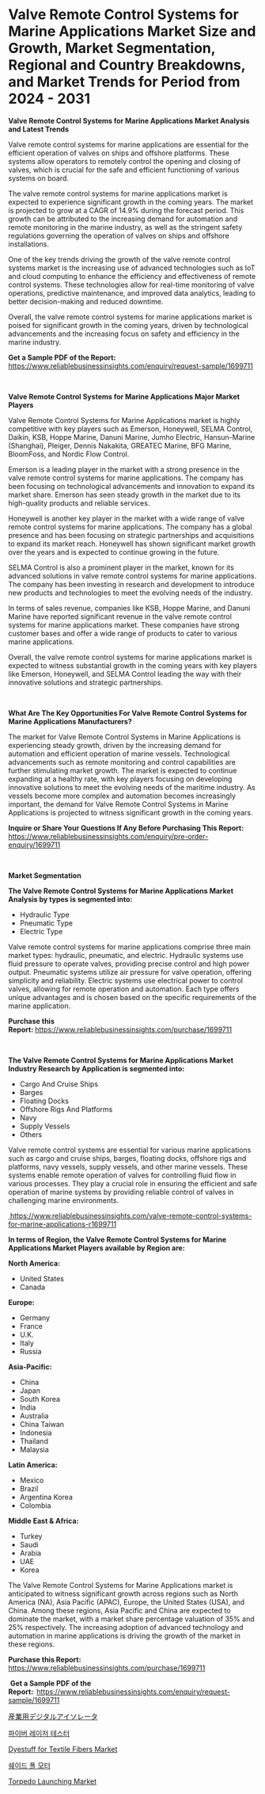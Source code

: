 <p><h1>Valve Remote Control Systems for Marine Applications Market Size and Growth, Market Segmentation, Regional and Country Breakdowns, and Market Trends for Period from 2024 -  2031</h1></p><p><strong>Valve Remote Control Systems for Marine Applications Market Analysis and Latest Trends</strong></p>
<p><p>Valve remote control systems for marine applications are essential for the efficient operation of valves on ships and offshore platforms. These systems allow operators to remotely control the opening and closing of valves, which is crucial for the safe and efficient functioning of various systems on board.</p><p>The valve remote control systems for marine applications market is expected to experience significant growth in the coming years. The market is projected to grow at a CAGR of 14.9% during the forecast period. This growth can be attributed to the increasing demand for automation and remote monitoring in the marine industry, as well as the stringent safety regulations governing the operation of valves on ships and offshore installations.</p><p>One of the key trends driving the growth of the valve remote control systems market is the increasing use of advanced technologies such as IoT and cloud computing to enhance the efficiency and effectiveness of remote control systems. These technologies allow for real-time monitoring of valve operations, predictive maintenance, and improved data analytics, leading to better decision-making and reduced downtime.</p><p>Overall, the valve remote control systems for marine applications market is poised for significant growth in the coming years, driven by technological advancements and the increasing focus on safety and efficiency in the marine industry.</p></p>
<p><strong>Get a Sample PDF of the Report:&nbsp;</strong> <a href="https://www.reliablebusinessinsights.com/enquiry/request-sample/1699711">https://www.reliablebusinessinsights.com/enquiry/request-sample/1699711</a></p>
<p>&nbsp;</p>
<p><strong>Valve Remote Control Systems for Marine Applications Major Market Players</strong></p>
<p><p>Valve Remote Control Systems for Marine Applications market is highly competitive with key players such as Emerson, Honeywell, SELMA Control, Daikin, KSB, Hoppe Marine, Danuni Marine, Jumho Electric, Hansun-Marine (Shanghai), Pleiger, Dennis Nakakita, GREATEC Marine, BFG Marine, BloomFoss, and Nordic Flow Control.</p><p>Emerson is a leading player in the market with a strong presence in the valve remote control systems for marine applications. The company has been focusing on technological advancements and innovation to expand its market share. Emerson has seen steady growth in the market due to its high-quality products and reliable services.</p><p>Honeywell is another key player in the market with a wide range of valve remote control systems for marine applications. The company has a global presence and has been focusing on strategic partnerships and acquisitions to expand its market reach. Honeywell has shown significant market growth over the years and is expected to continue growing in the future.</p><p>SELMA Control is also a prominent player in the market, known for its advanced solutions in valve remote control systems for marine applications. The company has been investing in research and development to introduce new products and technologies to meet the evolving needs of the industry.</p><p>In terms of sales revenue, companies like KSB, Hoppe Marine, and Danuni Marine have reported significant revenue in the valve remote control systems for marine applications market. These companies have strong customer bases and offer a wide range of products to cater to various marine applications.</p><p>Overall, the valve remote control systems for marine applications market is expected to witness substantial growth in the coming years with key players like Emerson, Honeywell, and SELMA Control leading the way with their innovative solutions and strategic partnerships.</p></p>
<p>&nbsp;</p>
<p><strong>What Are The Key Opportunities For Valve Remote Control Systems for Marine Applications Manufacturers?</strong></p>
<p><p>The market for Valve Remote Control Systems in Marine Applications is experiencing steady growth, driven by the increasing demand for automation and efficient operation of marine vessels. Technological advancements such as remote monitoring and control capabilities are further stimulating market growth. The market is expected to continue expanding at a healthy rate, with key players focusing on developing innovative solutions to meet the evolving needs of the maritime industry. As vessels become more complex and automation becomes increasingly important, the demand for Valve Remote Control Systems in Marine Applications is projected to witness significant growth in the coming years.</p></p>
<p><strong>Inquire or Share Your Questions If Any Before Purchasing This Report:</strong> <a href="https://www.reliablebusinessinsights.com/enquiry/pre-order-enquiry/1699711">https://www.reliablebusinessinsights.com/enquiry/pre-order-enquiry/1699711</a></p>
<p>&nbsp;</p>
<p><strong>Market Segmentation</strong></p>
<p><strong>The Valve Remote Control Systems for Marine Applications Market Analysis by types is segmented into:</strong></p>
<p><ul><li>Hydraulic Type</li><li>Pneumatic Type</li><li>Electric Type</li></ul></p>
<p><p>Valve remote control systems for marine applications comprise three main market types: hydraulic, pneumatic, and electric. Hydraulic systems use fluid pressure to operate valves, providing precise control and high power output. Pneumatic systems utilize air pressure for valve operation, offering simplicity and reliability. Electric systems use electrical power to control valves, allowing for remote operation and automation. Each type offers unique advantages and is chosen based on the specific requirements of the marine application.</p></p>
<p><strong>Purchase this Report:&nbsp;</strong><a href="https://www.reliablebusinessinsights.com/purchase/1699711">https://www.reliablebusinessinsights.com/purchase/1699711</a></p>
<p>&nbsp;</p>
<p><strong>The Valve Remote Control Systems for Marine Applications Market Industry Research by Application is segmented into:</strong></p>
<p><ul><li>Cargo And Cruise Ships</li><li>Barges</li><li>Floating Docks</li><li>Offshore Rigs And Platforms</li><li>Navy</li><li>Supply Vessels</li><li>Others</li></ul></p>
<p><p>Valve remote control systems are essential for various marine applications such as cargo and cruise ships, barges, floating docks, offshore rigs and platforms, navy vessels, supply vessels, and other marine vessels. These systems enable remote operation of valves for controlling fluid flow in various processes. They play a crucial role in ensuring the efficient and safe operation of marine systems by providing reliable control of valves in challenging marine environments.</p></p>
<p><a href="https://www.reliablebusinessinsights.com/valve-remote-control-systems-for-marine-applications-r1699711">&nbsp;https://www.reliablebusinessinsights.com/valve-remote-control-systems-for-marine-applications-r1699711</a></p>
<p><strong>In terms of Region, the Valve Remote Control Systems for Marine Applications Market Players available by Region are:</strong></p>
<p>
    <p> <strong> North America: </strong>
        <ul>
            <li>United States</li>
            <li>Canada</li>
        </ul>
        </p> 
    <p> <strong> Europe: </strong>
        <ul>
            <li>Germany</li>
            <li>France</li>
            <li>U.K.</li>
            <li>Italy</li>
            <li>Russia</li>
        </ul>
        </p> 
    <p> <strong> Asia-Pacific: </strong>
        <ul>
            <li>China</li>
            <li>Japan</li>
            <li>South Korea</li>
            <li>India</li>
            <li>Australia</li>
            <li>China Taiwan</li>
            <li>Indonesia</li>
            <li>Thailand</li>
            <li>Malaysia</li>
        </ul>
        </p> 
    <p> <strong> Latin America: </strong>
        <ul>
            <li>Mexico</li>
            <li>Brazil</li>
            <li>Argentina Korea</li>
            <li>Colombia</li>
        </ul>
        </p> 
    <p> <strong> Middle East & Africa: </strong>
        <ul>
            <li>Turkey</li>
            <li>Saudi</li>
            <li>Arabia</li>
            <li>UAE</li>
            <li>Korea</li>
        </ul>
    </p>
    </p>
<p><p>The Valve Remote Control Systems for Marine Applications market is anticipated to witness significant growth across regions such as North America (NA), Asia Pacific (APAC), Europe, the United States (USA), and China. Among these regions, Asia Pacific and China are expected to dominate the market, with a market share percentage valuation of 35% and 25% respectively. The increasing adoption of advanced technology and automation in marine applications is driving the growth of the market in these regions.</p></p>
<p><strong>Purchase this Report: </strong><a href="https://www.reliablebusinessinsights.com/purchase/1699711">https://www.reliablebusinessinsights.com/purchase/1699711</a></p>
<p>&nbsp;<strong>Get a Sample PDF of the Report:&nbsp;&nbsp;</strong><a href="https://www.reliablebusinessinsights.com/enquiry/request-sample/1699711">https://www.reliablebusinessinsights.com/enquiry/request-sample/1699711</a></p>
<p><strong></strong></p>
<p><p><a href="https://github.com/KaydenJohns1964/Market-Research-Report-List-2/blob/main/3437455123829.md">産業用デジタルアイソレータ</a></p><p><a href="https://github.com/wallacBahrtyinger567686/Market-Research-Report-List-2/blob/main/1588422122658.md">파이버 레이저 테스터</a></p><p><a href="https://github.com/angeliabkratze/Market-Research-Report-List-1/blob/main/dyestuff-for-textile-fibers-market.md">Dyestuff for Textile Fibers Market</a></p><p><a href="https://github.com/WilburKihn5676/Market-Research-Report-List-2/blob/main/7418587122657.md">쉐이드 폴 모터</a></p><p><a href="https://github.com/Angelnienowdseej3e45z3p8c/Market-Research-Report-List-2/blob/main/torpedo-launching-market.md">Torpedo Launching Market</a></p></p>